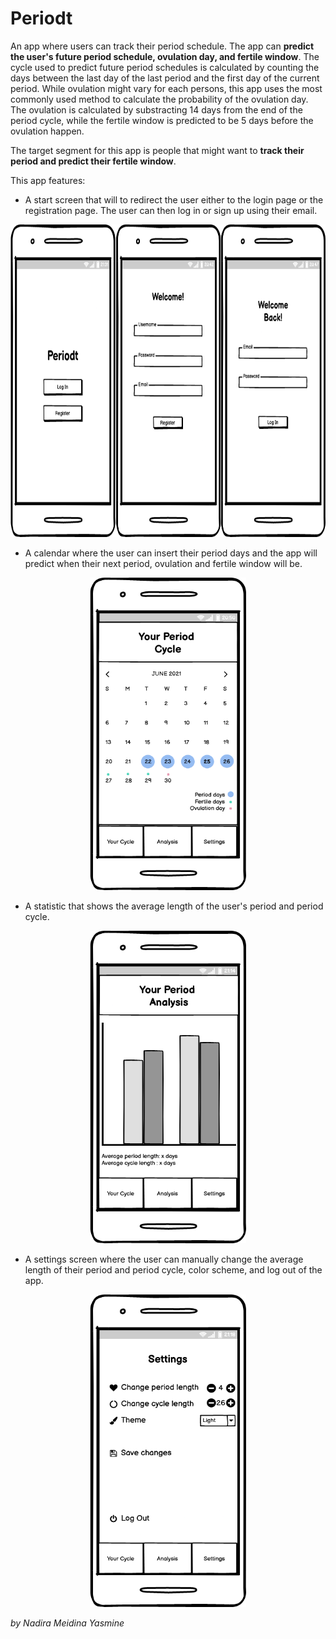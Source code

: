 # Periodt

An app where users can track their period schedule. The app can **predict the user's future period schedule, ovulation day, and fertile window**. The cycle used to predict future period schedules is calculated by counting the days between the last day of the last period and the first day of the current period. While ovulation might vary for each persons, this app uses the most commonly used method to calculate the probability of the ovulation day. The ovulation is calculated by substracting 14 days from the end of the period cycle, while the fertile window is predicted to be 5 days before the ovulation happen.

The target segment for this app is people that might want to **track their period and predict their fertile window**.

This app features:

* A start screen that will to redirect the user either to the login page or the registration page. The user can then log in or sign up using their email.

<p align="center">
<img src="./start screen.png" alt="wireframe of the start, registration, and login pages" width="750" height="500">
</p>

* A calendar where the user can insert their period days and the app will predict when their next period, ovulation and fertile window will be.

<p align="center">
<img src="./calend.png" alt="wireframe of the calendar page" width="250" height="500">
</p>

* A statistic that shows the average length of the user's period and period cycle.

<p align="center">
<img src="./analysis.png" alt="wireframe of the statistic page" width="250" height="500">
</p>
  
* A settings screen where the user can manually change the average length of their period and period cycle, color scheme, and log out of the app.

<p align="center">
<img src="./settings.png" alt="wireframe of the settings page" width="250" height="500">
</p>

_by Nadira Meidina Yasmine_
